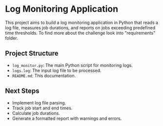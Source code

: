 # Log Monitoring Application

This project aims to build a log monitoring application in Python that reads a log file, measures job durations, and reports on jobs exceeding predefined time thresholds.
To find more about the challenge look into "requirements" folder.

## Project Structure

- `log_monitor.py`: The main Python script for monitoring logs.
- `logs.log`: The input log file to be processed.
- `README.md`: This documentation.

## Next Steps

- Implement log file parsing.
- Track job start and end times.
- Calculate job durations.
- Generate a formatted report with warnings and errors.